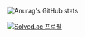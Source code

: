 
<!--
**ghkdtjfxkd/ghkdtjfxkd** is a ✨ _special_ ✨ repository because its `README.md` (this file) appears on your GitHub profile.

Here are some ideas to get you started:

- 🔭 I’m currently working on ...
- 🌱 I’m currently learning ...
- 👯 I’m looking to collaborate on ...
- 🤔 I’m looking for help with ...
- 💬 Ask me about ...
- 📫 How to reach me: ...
- 😄 Pronouns: ...
- ⚡ Fun fact: ...
-->

![Anurag's GitHub stats](https://github-readme-stats.vercel.app/api?username=ghkdtjfxkd&show_icons=true&theme=radical&count_private=true&)<br><br>
[![Solved.ac
프로필](http://mazassumnida.wtf/api/v2/generate_badge?boj=arcane_01)](https://solved.ac/arcane_01)
